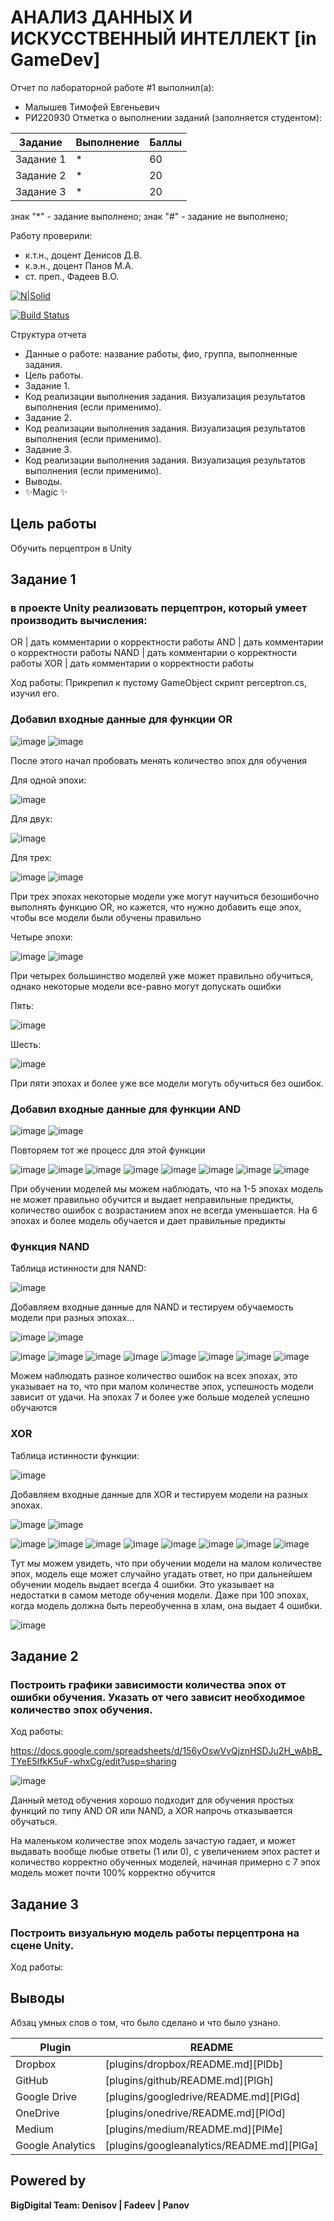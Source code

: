 # АНАЛИЗ ДАННЫХ И ИСКУССТВЕННЫЙ ИНТЕЛЛЕКТ [in GameDev]
Отчет по лабораторной работе #1 выполнил(а):
- Малышев Тимофей Евгеньевич
- РИ220930
Отметка о выполнении заданий (заполняется студентом):

| Задание | Выполнение | Баллы |
| ------ | ------ | ------ |
| Задание 1 | * | 60 |
| Задание 2 | * | 20 |
| Задание 3 | * | 20 |

знак "*" - задание выполнено; знак "#" - задание не выполнено;

Работу проверили:
- к.т.н., доцент Денисов Д.В.
- к.э.н., доцент Панов М.А.
- ст. преп., Фадеев В.О.

[![N|Solid](https://cldup.com/dTxpPi9lDf.thumb.png)](https://nodesource.com/products/nsolid)

[![Build Status](https://travis-ci.org/joemccann/dillinger.svg?branch=master)](https://travis-ci.org/joemccann/dillinger)

Структура отчета

- Данные о работе: название работы, фио, группа, выполненные задания.
- Цель работы.
- Задание 1.
- Код реализации выполнения задания. Визуализация результатов выполнения (если применимо).
- Задание 2.
- Код реализации выполнения задания. Визуализация результатов выполнения (если применимо).
- Задание 3.
- Код реализации выполнения задания. Визуализация результатов выполнения (если применимо).
- Выводы.
- ✨Magic ✨

## Цель работы
Обучить перцептрон в Unity

## Задание 1
### в проекте Unity реализовать перцептрон, который умеет производить вычисления:
OR | дать комментарии о корректности работы
AND | дать комментарии о корректности работы
NAND | дать комментарии о корректности работы
XOR | дать комментарии о корректности работы

Ход работы:
Прикрепил к пустому GameObject скрипт perceptron.cs, изучил его. 

### Добавил входные данные для функции OR
![image](https://github.com/Slry1/AD/assets/129071869/ddd09606-a659-4eca-b9a5-95e31dcd4497)
![image](https://github.com/Slry1/AD/assets/129071869/d87f7300-799b-4227-b1da-c8d13d99eb2d)

После этого начал пробовать менять количество эпох для обучения

Для одной эпохи:

![image](https://github.com/Slry1/AD/assets/129071869/d3831170-bc55-43fb-93ec-e01cd6d16cd6)

Для двух:

![image](https://github.com/Slry1/AD/assets/129071869/50447eb6-dc51-4981-8867-9bf6ff34f965)

Для трех:

![image](https://github.com/Slry1/AD/assets/129071869/384b40c1-6396-41c0-ade5-0231bbfe1c14)
![image](https://github.com/Slry1/AD/assets/129071869/f45c862a-c3ce-4d2c-813b-8b0276117d63)

При трех эпохах некоторые модели уже могут научиться безошибочно выполнять функцию OR, но кажется, что нужно добавить еще эпох, чтобы все модели были обучены правильно

Четыре эпохи:

![image](https://github.com/Slry1/AD/assets/129071869/c37a3add-5842-4d80-aeba-9e9b21b7f007)
![image](https://github.com/Slry1/AD/assets/129071869/18b319a1-0102-46aa-9a08-dc6dfadf0031)

При четырех большинство моделей уже может правильно обучиться, однако некоторые модели все-равно могут допускать ошибки

Пять:

![image](https://github.com/Slry1/AD/assets/129071869/b1fac503-4d48-478b-9527-f2ff266e2c77)

Шесть:

![image](https://github.com/Slry1/AD/assets/129071869/1ff06acb-f06f-409d-8b23-2dca7d0035b4)

При пяти эпохах и более уже все модели могуть обучиться без ошибок.

### Добавил входные данные для функции AND

![image](https://github.com/Slry1/AD/assets/129071869/3b808f61-1b5c-4455-b297-df4972df3cfd)
![image](https://github.com/Slry1/AD/assets/129071869/0ae700d8-7518-496a-a4dc-38bf9b70002c)

Повторяем тот же процесс для этой функции

![image](https://github.com/Slry1/AD/assets/129071869/c6167a10-b38f-4cd3-b728-94fa25903ac1)
![image](https://github.com/Slry1/AD/assets/129071869/7b36d038-1518-4990-940c-4ce7360a16f7)
![image](https://github.com/Slry1/AD/assets/129071869/7b877f10-f107-4c5f-b85b-ab9912fda557)
![image](https://github.com/Slry1/AD/assets/129071869/811781dc-32c7-4d37-abb0-5e2ea68ab09a)
![image](https://github.com/Slry1/AD/assets/129071869/470a39f9-e24a-46bb-bdb3-d1683167e16b)
![image](https://github.com/Slry1/AD/assets/129071869/ef1e1a27-fb64-4204-b091-0759125364b1)
![image](https://github.com/Slry1/AD/assets/129071869/b8dec21c-a38a-4443-a576-55f74b442ecb)
![image](https://github.com/Slry1/AD/assets/129071869/4f72ffb1-9fd6-4c35-808b-ce2a3ca787cf)

При обучении моделей мы можем наблюдать, что на 1-5 эпохах модель не может правильно обучится и выдает неправильные предикты, количество ошибок с возрастанием эпох не всегда уменьшается. На 6 эпохах и более модель обучается и дает правильные предикты

### Функция NAND
Таблица истинности для NAND:

![image](https://github.com/Slry1/AD/assets/129071869/af7b10f9-2da5-4cfa-bde6-353ae6f36a30)

Добавляем входные данные для NAND и тестируем обучаемость модели при разных эпохах...

![image](https://github.com/Slry1/AD/assets/129071869/eb4ebeb5-7eab-4015-ae02-700da1dc68ee)
![image](https://github.com/Slry1/AD/assets/129071869/edfa3d50-46ed-423c-8a84-9ea4f93ea48a)

![image](https://github.com/Slry1/AD/assets/129071869/476e69a9-2d33-42a7-8247-a67dfdf8ae1a)
![image](https://github.com/Slry1/AD/assets/129071869/f0c5f7f8-bba3-470f-95f2-95962f16704d)
![image](https://github.com/Slry1/AD/assets/129071869/b762965d-5d0c-449f-8122-92d419ba8006)
![image](https://github.com/Slry1/AD/assets/129071869/701eca47-7482-4e9d-824c-dc2e42e369d0)
![image](https://github.com/Slry1/AD/assets/129071869/abac2d86-d656-41e9-9421-d7c3a4ef6243)
![image](https://github.com/Slry1/AD/assets/129071869/c61a1de4-bc6b-4f60-b3d4-dee88fef53b6)
![image](https://github.com/Slry1/AD/assets/129071869/741d92e1-b667-4c55-aa68-d6e65aa03de4)
![image](https://github.com/Slry1/AD/assets/129071869/73e8f63f-71dc-4d95-a0d0-49aa3255265e)

Можем наблюдать разное количество ошибок на всех эпохах, это указывает на то, что при малом количестве эпох, успешность модели зависит от удачи. На эпохах 7 и более уже больше моделей успешно обучаются 

### XOR

Таблица истинности функции:

![image](https://github.com/Slry1/AD/assets/129071869/31c4b3f8-359d-472e-bce5-16739c2cc4c0)

Добавляем входные данные для XOR и тестируем модели на разных эпохах.

![image](https://github.com/Slry1/AD/assets/129071869/07d5828a-cfdf-49f5-9981-d3cc04591eed)
![image](https://github.com/Slry1/AD/assets/129071869/a7b393e1-dbd5-45ff-881e-356930e333cc)

![image](https://github.com/Slry1/AD/assets/129071869/8f97ed5a-2dca-4db5-b3f1-18c5ef20cfad)
![image](https://github.com/Slry1/AD/assets/129071869/0beb2172-b550-435d-b206-ef1c7247fc10)
![image](https://github.com/Slry1/AD/assets/129071869/217147d2-b93a-4124-a5f4-28e50af3a913)
![image](https://github.com/Slry1/AD/assets/129071869/10764266-db6f-4ed6-bb08-e4a6d3e45df0)
![image](https://github.com/Slry1/AD/assets/129071869/40ca9624-79fa-4f62-9218-d4e1a8a249d8)
![image](https://github.com/Slry1/AD/assets/129071869/f981bd4e-2c0f-4331-9c49-9f0a5cfbdf89)
![image](https://github.com/Slry1/AD/assets/129071869/0b01a598-a810-432f-b874-8ea9236cb1f9)
![image](https://github.com/Slry1/AD/assets/129071869/a425d292-8b6e-469c-8a96-c5795037a902)

Тут мы можем увидеть, что при обучении модели на малом количестве эпох, модель еще может случайно угадать ответ, но при дальнейшем обучении модель выдает всегда 4 ошибки. Это указывает на недостатки в самом методе обучения модели. Даже при 100 эпохах, когда модель должна быть переобученна в хлам, она выдает 4 ошибки.

![image](https://github.com/Slry1/AD/assets/129071869/99cfde80-df0c-444f-b499-67543f2e7389)




## Задание 2
### Построить графики зависимости количества эпох от ошибки  обучения. Указать от чего зависит необходимое количество эпох обучения.
Ход работы:

https://docs.google.com/spreadsheets/d/156yOswVvQjznHSDJu2H_wAbB_TYeE5IfkK5uF-whxCg/edit?usp=sharing

![image](https://github.com/Slry1/AD/assets/129071869/5f15bef5-d699-42ef-84fa-09917eba995d)

Данный метод обучения хорошо подходит для обучения простых функций по типу AND OR или NAND, а XOR напрочь отказывается обучаться.

На маленьком количестве эпох модель зачастую гадает, и может выдавать вообще любые ответы (1 или 0), с увеличением эпох растет и количество корректно обученных моделей, начиная примерно с 7 эпох модель может почти 100% корректно обучится

## Задание 3
### Построить визуальную модель работы перцептрона на сцене Unity.

Ход работы:


## Выводы

Абзац умных слов о том, что было сделано и что было узнано.

| Plugin | README |
| ------ | ------ |
| Dropbox | [plugins/dropbox/README.md][PlDb] |
| GitHub | [plugins/github/README.md][PlGh] |
| Google Drive | [plugins/googledrive/README.md][PlGd] |
| OneDrive | [plugins/onedrive/README.md][PlOd] |
| Medium | [plugins/medium/README.md][PlMe] |
| Google Analytics | [plugins/googleanalytics/README.md][PlGa] |

## Powered by

**BigDigital Team: Denisov | Fadeev | Panov**
